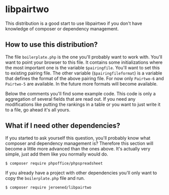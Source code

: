 libpairtwo
==========
This distribution is a good start to use libpairtwo if you don't have knowledge of composer or dependency management.

How to use this distribution?
-----------------------------
The file `boilerplate.php` is the one you'll probably want to work with. You'll want to point your browser to this file. It contains some initializations where the most important one is the variable `$pairingfile`. You'll want to set this to existing pairing file.
The other variable (`$pairingfileformat`) is a variable that defines the format of the above pairing file. For now only `Pairtwo-6` and `Pairtwo-5` are available. In the future more formats will become available.

Below the comments you'll find some example code. This code is only a aggregation of several fields that are read out. If you need any modifications like putting the rankings in a table or you want to just write it to a file, go ahead it's all yours.

What if I need other dependencies?
----------------------------------
If you started to ask yourself this question, you'll probably know what composer and dependency management is? Therefore this section will become a little more advanced than the ones above.
It's actually very simple, just add them like you normally would do.

    $ composer require phpoffice/phpspreadsheet

If you already have a project with other dependencies you'll only want to copy the `boilerplate.php` file and run. 

    $ composer require jeroened/libpairtwo

